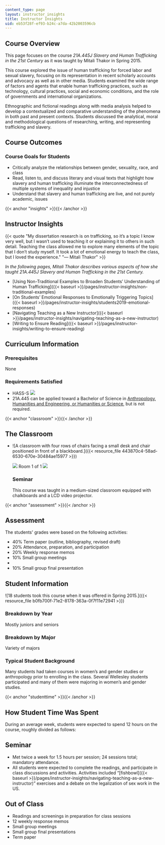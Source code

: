 ```yaml
---
content_type: page
layout: instructor_insights
title: Instructor Insights
uid: eb53f28f-ef93-b24c-a7da-42b2003596cb
---
```


Course Overview
---------------

This page focuses on the course _21A.445J_ _Slavery and Human Trafficking in the 21st Century_ as it was taught by Mitali Thakor in Spring 2015.

This course explored the issue of human trafficking for forced labor and sexual slavery, focusing on its representation in recent scholarly accounts and advocacy as well as in other media. Students examined the wide range of factors and agents that enable human trafficking practices, such as technology, cultural practices, social and economic conditions, and the role of governments and international organizations.

Ethnographic and fictional readings along with media analysis helped to develop a contextualized and comparative understanding of the phenomena in both past and present contexts. Students discussed the analytical, moral and methodological questions of researching, writing, and representing trafficking and slavery.

Course Outcomes
---------------

### Course Goals for Students

*   Critically analyze the relationships between gender, sexuality, race, and class
*   Read, listen to, and discuss literary and visual texts that highlight how slavery and human trafficking illuminate the interconnectedness of multiple systems of inequality and injustice
*   Understand that slavery and human trafficking are live, and not purely academic, issues

{{< anchor "insights" >}}{{< /anchor >}}

Instructor Insights
-------------------

{{< quote "My dissertation research is on trafficking, so it’s a topic I know very well, but I wasn’t used to teaching it or explaining it to others in such detail. Teaching the class allowed me to explore many elements of the topic that I don’t study myself. It took a lot of emotional energy to teach the class, but I loved the experience." "— Mitali Thakor" >}}

_In the following pages, Mitali Thakor describes various aspects of how she taught 21A.445J Slavery and Human Trafficking in the 21st Century._

*   [Using Non-Traditional Examples to Broaden Students’ Understanding of Human Trafficking]({{< baseurl >}}/pages/instructor-insights/non-traditional-examples)
*   [On Students’ Emotional Responses to Emotionally Triggering Topics]({{< baseurl >}}/pages/instructor-insights/students2019-emotional-responses)
*   [Navigating Teaching as a New Instructor]({{< baseurl >}}/pages/instructor-insights/navigating-teaching-as-a-new-instructor)
*   [Writing to Ensure Reading]({{< baseurl >}}/pages/instructor-insights/writing-to-ensure-reading)

Curriculum Information
----------------------

### Prerequisites

None

### Requirements Satisfied

*   HASS-S ![](/images/educator/icon-question-hass-s.png)
*   21A.445 can be applied toward a Bachelor of Science in [Anthropology, Humanities and Engineering, or Humanities or Science](http://web.mit.edu/anthropology/undergraduate/requirements.html), but is not required.

{{< anchor "classroom" >}}{{< /anchor >}}

The Classroom
-------------

*   ![A classroom with four rows of chairs facing a small desk and chair positioned in front of a blackboard.]({{< resource_file 443870c4-58ad-6530-670e-30484ae15977 >}})
    
    ![](/images/educator/classroom_prev_dim.png) Room 1 of 1 ![](/images/educator/classroom_next_dim.png)
    
    ### Seminar
    
    This course was taught in a medium-sized classroom equipped with chalkboards and a LCD video projector.
    

{{< anchor "assessment" >}}{{< /anchor >}}

Assessment
----------

The students' grades were based on the following activities:

- 40% Term paper (outline, bibliography, revised draft)
- 20% Attendance, preparation, and participation
- 20% Weekly response memos
- 10% Small group meetings
- 
- 10% Small group final presentation

Student Information
-------------------

![18 students took this course when it was offered in Spring 2015.]({{< resource_file b0fb700f-71e2-8178-363a-0f7f11e72941 >}})

### Breakdown by Year

Mostly juniors and seniors

### Breakdown by Major

Variety of majors

### Typical Student Background

Many students had taken courses in women’s and gender studies or anthropology prior to enrolling in the class. Several Wellesley students participated and many of them were majoring in women’s and gender studies.

{{< anchor "studenttime" >}}{{< /anchor >}}

How Student Time Was Spent
--------------------------

During an average week, students were expected to spend 12 hours on the course, roughly divided as follows:

Seminar
-------

*   Met twice a week for 1.5 hours per session; 24 sessions total; mandatory attendance.
*   All students were expected to complete the readings, and participate in class discussions and activities. Activities included “[fishbowl]({{< baseurl >}}/pages/instructor-insights/navigating-teaching-as-a-new-instructor)” exercises and a debate on the legalization of sex work in the US.

Out of Class
------------

*   Readings and screenings in preparation for class sessions
*   12 weekly response memos
*   Small group meetings
*   Small group final presentations
*   Term paper